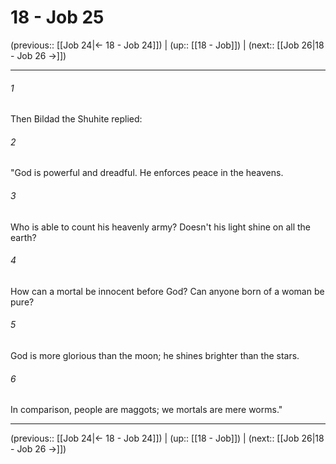 # 18 - Job 25

(previous:: [[Job 24|← 18 - Job 24]]) | (up:: [[18 - Job]]) | (next:: [[Job 26|18 - Job 26 →]])

***


###### 1 
Then Bildad the Shuhite replied: 

###### 2 
"God is powerful and dreadful. He enforces peace in the heavens. 

###### 3 
Who is able to count his heavenly army? Doesn't his light shine on all the earth? 

###### 4 
How can a mortal be innocent before God? Can anyone born of a woman be pure? 

###### 5 
God is more glorious than the moon; he shines brighter than the stars. 

###### 6 
In comparison, people are maggots; we mortals are mere worms."

***

(previous:: [[Job 24|← 18 - Job 24]]) | (up:: [[18 - Job]]) | (next:: [[Job 26|18 - Job 26 →]])
